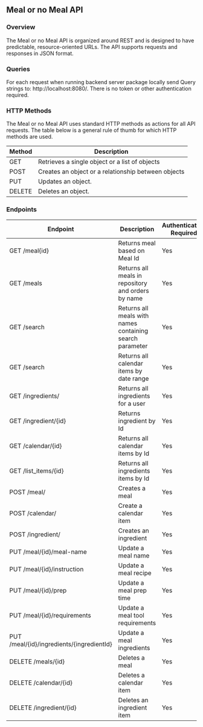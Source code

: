 ## Meal or no Meal API

### Overview
The Meal or no Meal API is organized around REST and is designed to have predictable, resource-oriented URLs. The API supports requests and responses in JSON format.

### Queries
For each request when running backend server package locally send Query strings to: http://localhost:8080/.  There is no token or other authentication required. 


### HTTP Methods 
The Meal or no Meal API uses standard HTTP methods as actions for all API requests. The table below is a general rule of thumb for which HTTP methods are used.

|Method |Description   |  
|-----|-----|
|GET   | Retrieves a single object or a list of objects   |
|POST   | 	Creates an object or a relationship between objects  |   
|PUT   | 	Updates an object.  |  
|DELETE   |  	Deletes an object. |  

### Endpoints
| Endpoint  |  Description  |Authentication Required | Path Variables  | Request Body | Request Parmas  | Request Header | Return type |
|---|---|---|---|---|---|---|---|
| GET /meal{id} | Returns meal based on Meal Id | Yes |  | Long id |  |  | Meal | 
| GET /meals  | Returns all meals in repository and orders by name | Yes |  |  | |  | Iterable\<Meal\> | 
| GET /search | Returns all meals with names containing search parameter | Yes |  |  | (name = "q")String filter |  |  | 
| GET /search | Returns all calendar items by date range | Yes |   |   | (params = "from", "to") searchByDate | | Iterable\<Calendar\> | 
| GET /ingredients/ | Returns all ingredients for a user | Yes |  |   |   |  | Iterable\<Ingredients\> | 
| GET /ingredient/{id} | Returns ingredient by Id | Yes |  |   |  |  | Ingredient | 
| GET /calendar/{id} | Returns all calendar items by Id | Yes |  |   |  |  | Calendar | 
| GET /list_items/{id} | Returns all ingredients items by Id | Yes |  |   |  |  |  | 
| POST /meal/ | Creates a meal  | Yes |  | Meal meal |  |  | ResponseEntity\<Meal\> | 
| POST /calendar/ | Create a calendar item | Yes |  | Calendar calendar |  |  | ResponseEntity\<Calendar\> | 
| POST /ingredient/ | Creates an ingredient  | Yes |  | Ingredient ingredient |  |  | ResponseEntity\<Ingredient\> | 
| PUT /meal/{id}/meal-name | Update a meal name | Yes | Long id | String name |  |  | Meal | 
| PUT /meal/{id}/instruction | Update a meal recipe | Yes | Long id | String recipe |  |  | Meal |
| PUT /meal/{id}/prep | Update a meal prep time | Yes | Long id | int prepTime |  |  | Meal |
| PUT /meal/{id}/requirements | Update a meal tool requirements | Yes | Long id | String requirements |  |  | Meal | 
| PUT /meal/{id}/ingredients/{ingredientId} | Update a meal ingredients | Yes | Long id, long ingredientId | Ingredient ingredient | | | Ingredient | 
| DELETE /meals/{id} | Deletes a meal  | Yes |  |  |  |  | void | 
| DELETE /calendar/{id} | Deletes a calendar item  | Yes |   |  |  |  |  void | 
| DELETE /ingredient/{id} | Deletes an ingredient item  | Yes | Long id, long ingredientId |   |  |   |  void | 

